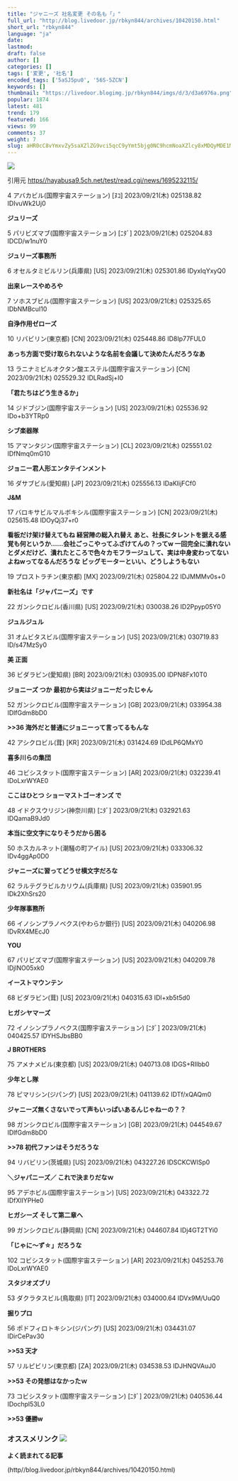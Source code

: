 ```yaml
---
title: "ジャニーズ 社名変更 その名も「」"
full_url: "http://blog.livedoor.jp/rbkyn844/archives/10420150.html"
short_url: "rbkyn844"
language: "ja"
date: 
lastmod: 
draft: false
author: []
categories: []
tags: ['変更', '社名']
encoded_tags: ['5aSJ5pu0', '56S-5ZCN']
keywords: []
thumbnail: "https://livedoor.blogimg.jp/rbkyn844/imgs/d/3/d3a6976a.png"
popular: 1874
latest: 481
trend: 179
featured: 166
views: 99
comments: 37
weight: 7
slug: aHR0cC8vYmxvZy5saXZlZG9vci5qcC9yYmt5bjg0NC9hcmNoaXZlcy8xMDQyMDE1MC5odG1s
---
```


![](https://livedoor.blogimg.jp/rbkyn844/imgs/d/3/d3a6976a.png)

<div><p>引用元 <a title='' target='_blank' href='https//hayabusa9.5ch.net/test/read.cgi/news/1695232115/'>https//hayabusa9.5ch.net/test/read.cgi/news/1695232115/ </a> </p> <p class='res1'>4 アバカビル(国際宇宙ステーション) [ﾇｺ] 2023/09/21(木) 025138.82 IDIvuWk2Uj0 </p> <p class='res2'><b> ジュリーズ </b></p> <p class='res1'>5 パリビズマブ(国際宇宙ステーション) [ﾆﾀﾞ] 2023/09/21(木) 025204.83 IDCD/w1nuY0 </p> <p class='res2'><b> ジュリーズ事務所 </b></p> <p class='res1'>6 オセルタミビルリン(兵庫県) [US] 2023/09/21(木) 025301.86 IDyxIqYxyQ0 </p> <p class='res2'><b> 出来レースやめろや </b></p> <p class='res1'>7 ソホスブビル(国際宇宙ステーション) [US] 2023/09/21(木) 025325.65 IDbNMBcuI10 </p> <p class='res2'><b> 自浄作用ゼローズ </b></p> <p class='res1'>10 リバビリン(東京都) [CN] 2023/09/21(木) 025448.86 ID8Ip77FUL0 </p> <p class='res2'><b> あっち方面で受け取られないような名前を会議して決めたんだろうなあ </b></p> <p class='res1'>13 ラニナミビルオクタン酸エステル(国際宇宙ステーション) [CN] 2023/09/21(木) 025529.32 IDLRadSj+I0 </p> <p class='res2'><b> 「君たちはどう生きるか」 </b></p> <p class='res1'>14 ジドブジン(国際宇宙ステーション) [US] 2023/09/21(木) 025536.92 IDo+b3YTRp0 </p> <p class='res2'><b> シブ楽器隊 </b></p> <p class='no-pc'></p> <p class='res1'>15 アマンタジン(国際宇宙ステーション) [CL] 2023/09/21(木) 025551.02 IDfNmq0mG10 </p> <p class='res2'><b> ジョニー君人形エンタテインメント </b></p> <p class='res1'>16 ダサブビル(愛知県) [JP] 2023/09/21(木) 025556.13 IDaKIijFCf0 </p> <p class='res2'><b> J&M </b></p> <p class='res1'>17 バロキサビルマルボキシル(国際宇宙ステーション) [CN] 2023/09/21(木) 025615.48 IDOyQj37+r0 </p> <p class='res2'><b> 看板だけ架け替えてもね 経営陣の総入れ替え あと、社長にタレントを据える感覚も何というか……会社ごっこやってふざけてんの？ってw 一回完全に潰れないとダメだけど、潰れたところで色々カモフラージュして、実は中身変わってないよねwってなるんだろうな ビッグモーターといい、どうしようもない </b></p> <p class='res1'>19 プロストラチン(東京都) [MX] 2023/09/21(木) 025804.22 IDJMMMv0s+0 </p> <p class='res2'><b> 新社名は「ジャパニーズ」です </b></p> <p class='res1'>22 ガンシクロビル(香川県) [US] 2023/09/21(木) 030038.26 ID2Ppyp05Y0 </p> <p class='res2'><b> ジュルジュル </b></p> <p class='res1'>31 オムビタスビル(国際宇宙ステーション) [US] 2023/09/21(木) 030719.83 ID/s47MzSy0 </p> <p class='res2'><b> 美 正面 </b></p> <p class='res1'>36 ビダラビン(愛知県) [BR] 2023/09/21(木) 030935.00 IDPN8Fx10T0 </p> <p class='res2'><b> ジョニーズ つか 最初から実はジョニーだったじゃん </b></p> <p class='res1'>52 ガンシクロビル(国際宇宙ステーション) [GB] 2023/09/21(木) 033954.38 IDlfGdm8bD0 </p> <p class='res2'><b> >>36 海外だと普通にジョニーって言ってるもんな </b></p> <p class='res1'>42 アシクロビル(茸) [KR] 2023/09/21(木) 031424.69 IDdLP6QMxY0 </p> <p class='res2'><b> 喜多川らの集団 </b></p> <p class='res1'>46 コビシスタット(国際宇宙ステーション) [AR] 2023/09/21(木) 032239.41 IDoLxrWYAE0 </p> <p class='res2'><b> ここはひとつ ショーマストゴーオンズ で </b></p> <p class='res1'>48 イドクスウリジン(神奈川県) [ﾆﾀﾞ] 2023/09/21(木) 032921.63 IDQamaB9Jd0 </p> <p class='res2'><b> 本当に空文字になりそうだから困る </b></p> <p class='res1'>50 ホスカルネット(潮騒の町アイル) [US] 2023/09/21(木) 033306.32 IDv4ggAp0D0 </p> <p class='res2'><b> ジャニーズに習ってどうせ横文字だろな </b></p> <p class='res1'>62 ラルテグラビルカリウム(兵庫県) [US] 2023/09/21(木) 035901.95 IDk2XhSrs20 </p> <p class='res2'><b> 少年隊事務所 </b></p> <p class='res1'>66 イノシンプラノベクス(やわらか銀行) [US] 2023/09/21(木) 040206.98 IDvRX4MEcJ0 </p> <p class='res2'><b> YOU </b></p> <p class='res1'>67 パリビズマブ(国際宇宙ステーション) [US] 2023/09/21(木) 040209.78 IDjlNO05xk0 </p> <p class='res2'><b> イーストマウンテン </b></p> <p class='res1'>68 ビダラビン(茸) [US] 2023/09/21(木) 040315.63 IDl+xb5t5d0 </p> <p class='res2'><b> ヒガシヤマーズ </b></p> <p class='res1'>72 イノシンプラノベクス(国際宇宙ステーション) [ﾆﾀﾞ] 2023/09/21(木) 040425.57 IDYHSJbsBB0 </p> <p class='res2'><b> J BROTHERS </b></p> <p class='res1'>75 アメナメビル(東京都) [US] 2023/09/21(木) 040713.08 IDGS+RIIbb0 </p> <p class='res2'><b> 少年とし隊 </b></p> <p class='res1'>78 ピマリシン(ジパング) [US] 2023/09/21(木) 041139.62 IDTf/xQAQm0 </p> <p class='res2'><b> ジャニーズ無くさないでって声もいっぱいあるんじゃねーの？？ </b></p> <p class='res1'>98 ガンシクロビル(国際宇宙ステーション) [GB] 2023/09/21(木) 044549.67 IDlfGdm8bD0 </p> <p class='res2'><b> >>78 初代ファンはそうだろうな </b></p> <p class='res1'>94 リバビリン(茨城県) [US] 2023/09/21(木) 043227.26 IDSCKCWISp0 </p> <p class='res2'><b> ＼ジャパニーズ／ これで決まりだなｗ </b></p> <p class='res1'>95 アデホビル(国際宇宙ステーション) [US] 2023/09/21(木) 043322.72 IDfXlIYPHe0 </p> <p class='res2'><b> ヒガシーズ そして第二章へ </b></p> <p class='res1'>99 ガンシクロビル(静岡県) [CN] 2023/09/21(木) 044607.84 IDj4GT2TYi0 </p> <p class='res2'><b> 「じゃに～ず☆」だろうな </b></p> <p class='res1'>102 コビシスタット(国際宇宙ステーション) [AR] 2023/09/21(木) 045253.76 IDoLxrWYAE0 </p> <p class='res2'><b> スタジオズブリ </b></p> <p class='res1'>53 ダクラタスビル(鳥取県) [IT] 2023/09/21(木) 034000.64 IDVx9M/UuQ0 </p> <p class='res2'><b> 掘りプロ </b></p> <p class='res1'>56 ポドフィロトキシン(ジパング) [US] 2023/09/21(木) 034431.07 IDirCePav30 </p> <p class='res2'><b> >>53 天才 </b></p> <p class='res1'>57 リルピビリン(東京都) [ZA] 2023/09/21(木) 034538.53 IDJHNQVAuJ0 </p> <p class='res2'><b> >>53 その発想はなかったｗ </b></p> <p class='res1'>73 コビシスタット(国際宇宙ステーション) [ﾆﾀﾞ] 2023/09/21(木) 040536.44 IDochpl53L0 </p> <p class='res2'><b> >>53 優勝w </b></p> <p id='5077e33f033c4e934bb013c7c4eb8bbd'> </p> <p class='no-pc'></p> <h3 class='linkh'>オススメリンク <img src='http//blog.livedoor.jp/rbkyn844/ftp/fusagikom-fikergh.png'></h3> <p class='link2'> </p> <p class='no-pc'></p> <p class='no-pc'><p><b>よく読まれてる記事</b></p></p> </div>

(http//blog.livedoor.jp/rbkyn844/archives/10420150.html)
